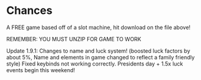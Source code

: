 # Chances
A FREE game based off of a slot machine, hit download on the file above!

REMEMBER: YOU MUST UNZIP FOR GAME TO WORK

Update 1.9.1: 
Changes to name and luck system! (boosted luck factors by about 5%, Name and elements in game changed to reflect a family friendly style)
Fixed keybinds not working correctly.
Presidents day + 1.5x luck events begin this weekend!
